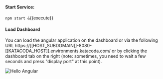 #### Start Service:

`npm start &`{{execute}}

#### Load Dashboard

You can load the angular application on the dashboard or via the following URL https://[[HOST_SUBDOMAIN]]-8080-[[KATACODA_HOST]].environments.katacoda.com/ or by clicking the dashboard tab on the right (note: sometimes, you need to wait a few seconds and press "display port" at this point).

![Hello Angular](https://oliverveits.files.wordpress.com/2017/06/2017-06-13-18_06_03-angular-quickstart.png)